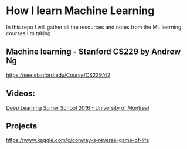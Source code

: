 # How I learn Machine Learning
In this repo I will gather all the resources and notes from the ML learning courses I'm taking

## Machine learning - Stanford CS229 by Andrew Ng
https://see.stanford.edu/Course/CS229/42

## Videos: 
[Deep Learning Sumer School 2016 - University of Montreal](http://videolectures.net/deeplearning2016_precup_machine_learning/)

## Projects
https://www.kaggle.com/c/conway-s-reverse-game-of-life
